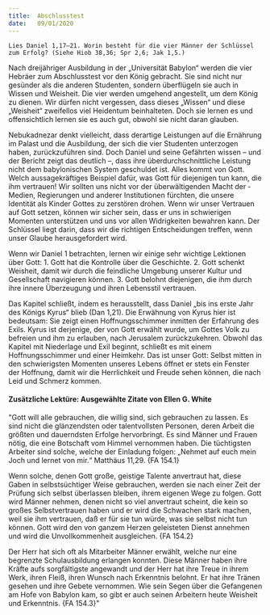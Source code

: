 ```yaml
---
title:  Abschlusstest
date:   09/01/2020
---
```


`Lies Daniel 1,17–21. Worin besteht für die vier Männer der Schlüssel zum Erfolg? (Siehe Hiob 38,36; Spr 2,6; Jak 1,5.)`

Nach dreijähriger Ausbildung in der „Universität Babylon“ werden die vier Hebräer zum Abschlusstest vor den König gebracht. Sie sind nicht nur gesünder als die anderen Studenten, sondern überflügeln sie auch in Wissen und Weisheit. Die vier werden umgehend angestellt, um dem König zu dienen. Wir dürfen nicht vergessen, dass dieses „Wissen“ und diese „Weisheit“ zweifellos viel Heidentum beinhalteten. Doch sie lernen es und offensichtlich lernen sie es auch gut, obwohl sie nicht daran glauben.

Nebukadnezar denkt vielleicht, dass derartige Leistungen auf die Ernährung im Palast und die Ausbildung, der sich die vier Studenten unterzogen haben, zurückzuführen sind. Doch Daniel und seine Gefährten wissen – und der Bericht zeigt das deutlich –, dass ihre überdurchschnittliche Leistung nicht dem babylonischen System geschuldet ist. Alles kommt von Gott. Welch aussagekräftiges Beispiel dafür, was Gott für diejenigen tun kann, die ihm vertrauen! Wir sollten uns nicht vor der überwältigenden Macht der ­Medien, Regierungen und anderer Institutionen fürchten, die unsere Identität als Kinder Gottes zu zerstören drohen. Wenn wir unser Vertrauen auf Gott setzen, können wir sicher sein, dass er uns in schwierigen Momenten unterstützen und uns vor allen Widrigkeiten bewahren kann. Der Schlüssel liegt darin, dass wir die richtigen Entscheidungen treffen, wenn unser Glaube ­herausgefordert wird.

Wenn wir Daniel 1 betrachten, lernen wir einige sehr wichtige Lektionen über Gott: 1. Gott hat die Kontrolle über die Geschichte. 2. Gott schenkt Weisheit, damit wir durch die feindliche Umgebung unserer Kultur und Gesellschaft navigieren können. 3. Gott belohnt diejenigen, die ihm durch ihre ­innere Überzeugung und ihren Lebensstil vertrauen.

Das Kapitel schließt, indem es herausstellt, dass Daniel „bis ins erste Jahr des Königs Kyrus“ blieb (Dan 1,21). Die Erwähnung von Kyrus hier ist bedeutsam: Sie zeigt einen Hoffnungsschimmer inmitten der Erfahrung des Exils. Kyrus ist derjenige, der von Gott erwählt wurde, um Gottes Volk zu befreien und ihm zu erlauben, nach Jerusalem zurückzukehren. Obwohl das Kapitel mit Niederlage und Exil beginnt, schließt es mit einem Hoffnungsschimmer und einer Heimkehr. Das ist unser Gott: Selbst mitten in den schwierigsten Momenten unseres Lebens öffnet er stets ein Fenster der Hoffnung, damit wir die Herrlichkeit und Freude sehen können, die nach Leid und Schmerz kommen.

#### Zusätzliche Lektüre: Ausgewählte Zitate von Ellen G. White

"Gott will alle gebrauchen, die willig sind, sich gebrauchen zu lassen. Es sind nicht die glänzendsten oder talentvollsten Personen, deren Arbeit die größten und dauerndsten Erfolge hervorbringt. Es sind Männer und Frauen nötig, die eine Botschaft vom Himmel vernommen haben. Die tüchtigsten Arbeiter sind solche, welche der Einladung folgen: „Nehmet auf euch mein Joch und lernet von mir.“ Matthäus 11,29. {FA 154.1}

Wenn solche, denen Gott große, geistige Talente anvertraut hat, diese Gaben in selbstsüchtiger Weise gebrauchen, werden sie nach einer Zeit der Prüfung sich selbst überlassen bleiben, ihrem eigenen Wege zu folgen. Gott wird Männer nehmen, denen nicht so viel anvertraut scheint, die kein so großes Selbstvertrauen haben und er wird die Schwachen stark machen, weil sie ihm vertrauen, daß er für sie tun würde, was sie selbst nicht tun können. Gott wird den von ganzem Herzen geleisteten Dienst annehmen und wird die Unvollkommenheit ausgleichen. {FA 154.2}

Der Herr hat sich oft als Mitarbeiter Männer erwählt, welche nur eine begrenzte Schulausbildung erlangen konnten. Diese Männer haben ihre Kräfte aufs sorgfältigste angewandt und der Herr hat ihre Treue in ihrem Werk, ihren Fleiß, ihren Wunsch nach Erkenntnis belohnt. Er hat ihre Tränen gesehen und ihre Gebete vernommen. Wie sein Segen über die Gefangenen am Hofe von Babylon kam, so gibt er auch seinen Arbeitern heute Weisheit und Erkenntnis. {FA 154.3}"